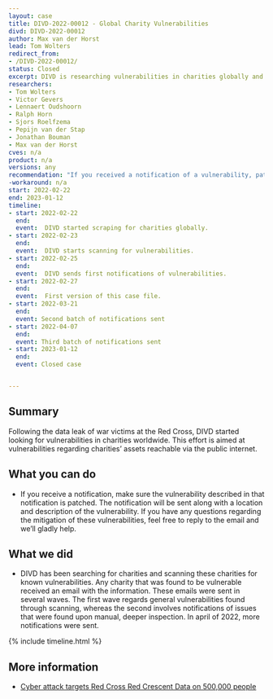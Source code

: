 ```yaml
---
layout: case
title: DIVD-2022-00012 - Global Charity Vulnerabilities
divd: DIVD-2022-00012
author: Max van der Horst
lead: Tom Wolters
redirect_from:
- /DIVD-2022-00012/
status: Closed
excerpt: DIVD is researching vulnerabilities in charities globally and notifying these charities.
researchers:
- Tom Wolters
- Victor Gevers 
- Lennaert Oudshoorn
- Ralph Horn
- Sjors Roelfzema
- Pepijn van der Stap
- Jonathan Bouman
- Max van der Horst
cves: n/a
product: n/a
versions: any
recommendation: "If you received a notification of a vulnerability, patch your system with the information provided in this notification."
-workaround: n/a
start: 2022-02-22
end: 2023-01-12
timeline:
- start: 2022-02-22
  end:
  event:  DIVD started scraping for charities globally.
- start: 2022-02-23
  end:
  event:  DIVD starts scanning for vulnerabilities.
- start: 2022-02-25
  end:
  event:  DIVD sends first notifications of vulnerabilities.
- start: 2022-02-27
  end:
  event:  First version of this case file.
- start: 2022-03-21
  end: 
  event: Second batch of notifications sent
- start: 2022-04-07
  end:
  event: Third batch of notifications sent
- start: 2023-01-12
  end:
  event: Closed case


---
```

## Summary

Following the data leak of war victims at the Red Cross, DIVD started looking for vulnerabilities in charities worldwide. This effort is aimed at vulnerabilities regarding charities’ assets reachable via the public internet. 

## What you can do

* If you receive a notification, make sure the vulnerability described in that notification is patched. The notification will be sent along with a location and description of the vulnerability. If you have any questions regarding the mitigation of these vulnerabilities, feel free to reply to the email and we’ll gladly help. 

## What we did

* DIVD has been searching for charities and scanning these charities for known vulnerabilities. Any charity that was found to be vulnerable received an email with the information. These emails were sent in several waves. The first wave regards general vulnerabilities found through scanning, whereas the second involves notifications of issues that were found upon manual, deeper inspection. In april of 2022, more notifications were sent. 

{% include timeline.html %}

## More information
* [Cyber attack targets Red Cross Red Crescent Data on 500,000 people](https://www.icrc.org/en/document/sophisticated-cyber-attack-targets-red-cross-red-crescent-data-500000-people)

